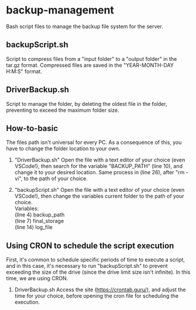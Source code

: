 # backup-management
Bash script files to manage the backup file system for the server.

## backupScript.sh
Script to compress files from a "input folder" to a "output folder" in the tar.gz format.
Compressed files are saved in the "YEAR-MONTH-DAY H:M:S" format.

## DriverBackup.sh
Script to manage the folder, by deleting the oldest file in the folder, preventing to exceed the maximum folder size.

## How-to-basic
The files path isn't universal for every PC. As a consequence of this, you have to change the folder location to your own. 

1. "DriverBackup.sh"
  Open the file with a text editor of your choice (even VSCode!), then search for the variable "BACKUP_PATH" (line 10), and change it to your desired location. Same process in (line 26), after "rm -vi", to the path of your choice.
  
 2. "backupScript.sh"
  Open the file with a text editor of your choice (even VSCode!), then change the variables current folder to the path of your choice.  
  Variables:  
(line 4) backup_path  
(line 7) final_storage  
(line 14) log_file  
  
## Using CRON to schedule the script execution

First, it's common to schedule specific periods of time to execute a script, and in this case, it's necessary to run "backupScript.sh" to prevent exceeding the size of the drive (since the drive limit size isn't infinite). In this time, we are using CRON.

1. DriverBackup.sh
Access the site (https://crontab.guru/), and adjust the time for your choice, before opening the cron file for scheduling the execution.

